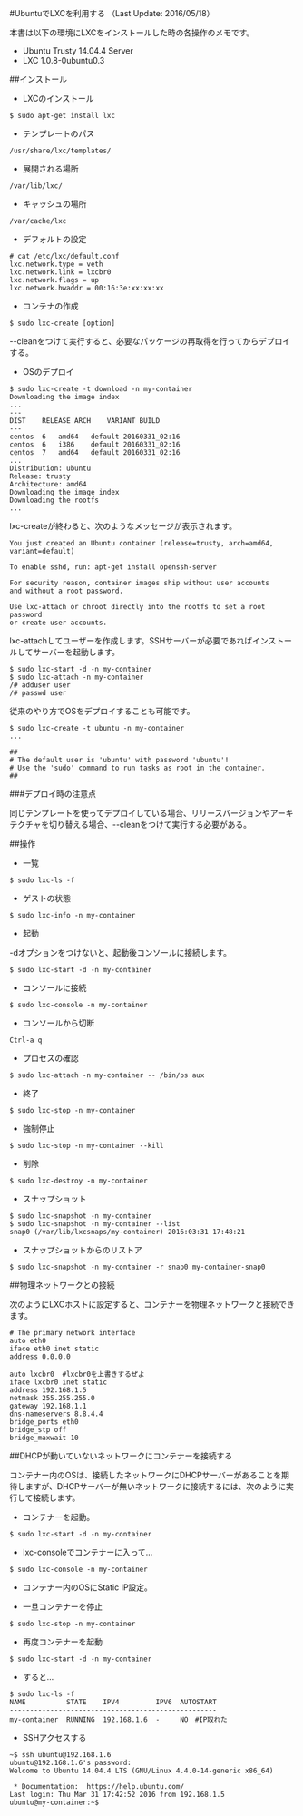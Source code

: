 #UbuntuでLXCを利用する
（Last Update: 2016/05/18）

本書は以下の環境にLXCをインストールした時の各操作のメモです。

- Ubuntu Trusty 14.04.4 Server
- LXC 1.0.8-0ubuntu0.3

##インストール

- LXCのインストール

```
$ sudo apt-get install lxc
```

- テンプレートのパス

```
/usr/share/lxc/templates/
```

- 展開される場所

```
/var/lib/lxc/
```

- キャッシュの場所

```
/var/cache/lxc
```

- デフォルトの設定

```
# cat /etc/lxc/default.conf
lxc.network.type = veth
lxc.network.link = lxcbr0
lxc.network.flags = up
lxc.network.hwaddr = 00:16:3e:xx:xx:xx
```

- コンテナの作成

```
$ sudo lxc-create [option]
```
--cleanをつけて実行すると、必要なパッケージの再取得を行ってからデプロイする。

- OSのデプロイ

```
$ sudo lxc-create -t download -n my-container
Downloading the image index
...
---
DIST	RELEASE	ARCH	VARIANT	BUILD
---
centos	6	amd64	default	20160331_02:16
centos	6	i386	default	20160331_02:16
centos	7	amd64	default	20160331_02:16
...
Distribution: ubuntu
Release: trusty
Architecture: amd64
Downloading the image index
Downloading the rootfs
...
```

lxc-createが終わると、次のようなメッセージが表示されます。

```
You just created an Ubuntu container (release=trusty, arch=amd64, variant=default)

To enable sshd, run: apt-get install openssh-server

For security reason, container images ship without user accounts
and without a root password.

Use lxc-attach or chroot directly into the rootfs to set a root password
or create user accounts.
```

lxc-attachしてユーザーを作成します。SSHサーバーが必要であればインストールしてサーバーを起動します。

```
$ sudo lxc-start -d -n my-container
$ sudo lxc-attach -n my-container
/# adduser user
/# passwd user
```

従来のやり方でOSをデプロイすることも可能です。

```
$ sudo lxc-create -t ubuntu -n my-container
...

##
# The default user is 'ubuntu' with password 'ubuntu'!
# Use the 'sudo' command to run tasks as root in the container.
##
```


###デプロイ時の注意点

同じテンプレートを使ってデプロイしている場合、リリースバージョンやアーキテクチャを切り替える場合、--cleanをつけて実行する必要がある。

##操作

- 一覧

```
$ sudo lxc-ls -f
```

- ゲストの状態

```
$ sudo lxc-info -n my-container
```

- 起動

-dオプションをつけないと、起動後コンソールに接続します。

```
$ sudo lxc-start -d -n my-container
```

- コンソールに接続

```
$ sudo lxc-console -n my-container
```

- コンソールから切断

```
Ctrl-a q
```

- プロセスの確認

````
$ sudo lxc-attach -n my-container -- /bin/ps aux
````

- 終了

```
$ sudo lxc-stop -n my-container
```

- 強制停止

```
$ sudo lxc-stop -n my-container --kill
```

- 削除

```
$ sudo lxc-destroy -n my-container
```

- スナップショット

```
$ sudo lxc-snapshot -n my-container
$ sudo lxc-snapshot -n my-container --list
snap0 (/var/lib/lxcsnaps/my-container) 2016:03:31 17:48:21
```

- スナップショットからのリストア

```
$ sudo lxc-snapshot -n my-container -r snap0 my-container-snap0
```


##物理ネットワークとの接続

次のようにLXCホストに設定すると、コンテナーを物理ネットワークと接続できます。

```
# The primary network interface
auto eth0
iface eth0 inet static
address 0.0.0.0

auto lxcbr0  #lxcbr0を上書きするぜよ
iface lxcbr0 inet static
address 192.168.1.5
netmask 255.255.255.0
gateway 192.168.1.1
dns-nameservers 8.8.4.4
bridge_ports eth0
bridge_stp off
bridge_maxwait 10
```

##DHCPが動いていないネットワークにコンテナーを接続する

コンテナー内のOSは、接続したネットワークにDHCPサーバーがあることを期待しますが、DHCPサーバーが無いネットワークに接続するには、次のように実行して接続します。

- コンテナーを起動。

```
$ sudo lxc-start -d -n my-container
```

- lxc-consoleでコンテナーに入って...

```
$ sudo lxc-console -n my-container
```

- コンテナー内のOSにStatic IP設定。

- 一旦コンテナーを停止

```
$ sudo lxc-stop -n my-container
```

- 再度コンテナーを起動

```
$ sudo lxc-start -d -n my-container
```

- すると...

```
$ sudo lxc-ls -f
NAME          STATE    IPV4         IPV6  AUTOSTART
---------------------------------------------------
my-container  RUNNING  192.168.1.6  -     NO　#IP取れた
```

- SSHアクセスする

```
~$ ssh ubuntu@192.168.1.6
ubuntu@192.168.1.6's password:
Welcome to Ubuntu 14.04.4 LTS (GNU/Linux 4.4.0-14-generic x86_64)

 * Documentation:  https://help.ubuntu.com/
Last login: Thu Mar 31 17:42:52 2016 from 192.168.1.5
ubuntu@my-container:~$
```